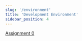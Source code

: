 ```yaml
---
slug: '/environment'
title: 'Development Environment'
sidebar_position: 4
---
```


[Assignment 0](https://example.com)